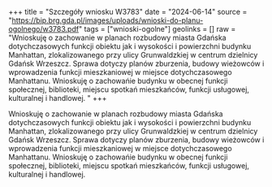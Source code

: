 +++
title = "Szczegóły wniosku W3783"
date = "2024-06-14"
source = "https://bip.brg.gda.pl/images/uploads/wnioski-do-planu-ogolnego/w3783.pdf"
tags = ["wnioski-ogolne"]
geolinks = []
raw = "Wnioskuję o zachowanie w planach rozbudowy miasta Gdańska dotychczasowych funkcji obiektu jak i wysokości i powierzchni budynku Manhattan, zlokalizowanego przy ulicy Grunwaldzkiej w centrum dzielnicy Gdańsk Wrzeszcz. Sprawa dotyczy planów zburzenia, budowy wieżowców i wprowadzenia funkcji mieszkaniowej w miejsce dotychczasowego Manhattanu. Wnioskuję o zachowańie budynku w obecnej funkcji społecznej, biblioteki, miejscu spotkań mieszkańców, funkcji usługowej, kulturalnej i handlowej. "
+++

Wnioskuję o zachowanie w planach rozbudowy miasta Gdańska dotychczasowych
funkcji obiektu jak i wysokości i powierzchni budynku Manhattan, zlokalizowanego przy ulicy
Grunwaldzkiej w centrum dzielnicy Gdańsk Wrzeszcz. Sprawa dotyczy planów zburzenia, budowy
wieżowców i wprowadzenia funkcji mieszkaniowej w miejsce dotychczasowego Manhattanu.
Wnioskuję o zachowańie budynku w obecnej funkcji społecznej, biblioteki, miejscu spotkań
mieszkańców, funkcji usługowej, kulturalnej i handlowej.



